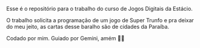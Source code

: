 Esse é o repositório para o trabalho do curso de Jogos Digitais da Estácio.

O trabalho solicita a programação de um jogo de Super Trunfo e pra deixar do meu jeito, as cartas desse baralho são de cidades da Paraíba.

Codado por mim.
Guiado por Gemini, amém 🙏🏾
